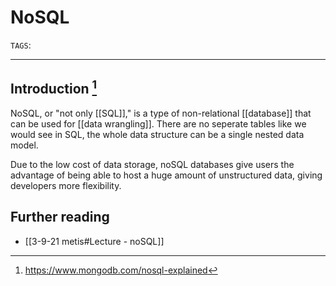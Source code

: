 
# NoSQL
`TAGS`:

---
## Introduction [^1]
NoSQL, or "not only [[SQL]]," is a type of non-relational [[database]] that can be used for [[data wrangling]]. There are no seperate tables like we would see in SQL, the whole data structure can be a single nested data model. 

Due to the low cost of data storage, noSQL databases give users the advantage of being able to host a huge amount of unstructured data, giving developers more flexibility. 

## Further reading
- [[3-9-21 metis#Lecture - noSQL]]

[^1]: https://www.mongodb.com/nosql-explained